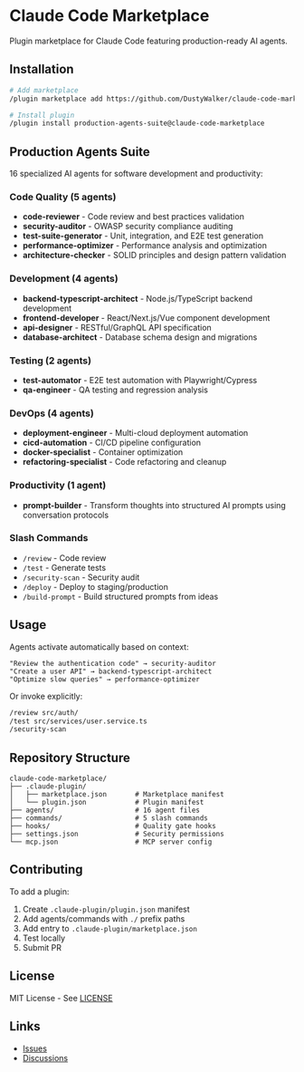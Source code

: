 # Claude Code Marketplace

Plugin marketplace for Claude Code featuring production-ready AI agents.

## Installation

```bash
# Add marketplace
/plugin marketplace add https://github.com/DustyWalker/claude-code-marketplace

# Install plugin
/plugin install production-agents-suite@claude-code-marketplace
```

## Production Agents Suite

16 specialized AI agents for software development and productivity:

### Code Quality (5 agents)
- **code-reviewer** - Code review and best practices validation
- **security-auditor** - OWASP security compliance auditing
- **test-suite-generator** - Unit, integration, and E2E test generation
- **performance-optimizer** - Performance analysis and optimization
- **architecture-checker** - SOLID principles and design pattern validation

### Development (4 agents)
- **backend-typescript-architect** - Node.js/TypeScript backend development
- **frontend-developer** - React/Next.js/Vue component development
- **api-designer** - RESTful/GraphQL API specification
- **database-architect** - Database schema design and migrations

### Testing (2 agents)
- **test-automator** - E2E test automation with Playwright/Cypress
- **qa-engineer** - QA testing and regression analysis

### DevOps (4 agents)
- **deployment-engineer** - Multi-cloud deployment automation
- **cicd-automation** - CI/CD pipeline configuration
- **docker-specialist** - Container optimization
- **refactoring-specialist** - Code refactoring and cleanup

### Productivity (1 agent)
- **prompt-builder** - Transform thoughts into structured AI prompts using conversation protocols

### Slash Commands

- `/review` - Code review
- `/test` - Generate tests
- `/security-scan` - Security audit
- `/deploy` - Deploy to staging/production
- `/build-prompt` - Build structured prompts from ideas

## Usage

Agents activate automatically based on context:

```
"Review the authentication code" → security-auditor
"Create a user API" → backend-typescript-architect
"Optimize slow queries" → performance-optimizer
```

Or invoke explicitly:

```bash
/review src/auth/
/test src/services/user.service.ts
/security-scan
```

## Repository Structure

```
claude-code-marketplace/
├── .claude-plugin/
│   ├── marketplace.json       # Marketplace manifest
│   └── plugin.json            # Plugin manifest
├── agents/                    # 16 agent files
├── commands/                  # 5 slash commands
├── hooks/                     # Quality gate hooks
├── settings.json              # Security permissions
└── mcp.json                   # MCP server config
```

## Contributing

To add a plugin:

1. Create `.claude-plugin/plugin.json` manifest
2. Add agents/commands with `./` prefix paths
3. Add entry to `.claude-plugin/marketplace.json`
4. Test locally
5. Submit PR

## License

MIT License - See [LICENSE](LICENSE)

## Links

- [Issues](https://github.com/DustyWalker/claude-code-marketplace/issues)
- [Discussions](https://github.com/DustyWalker/claude-code-marketplace/discussions)
